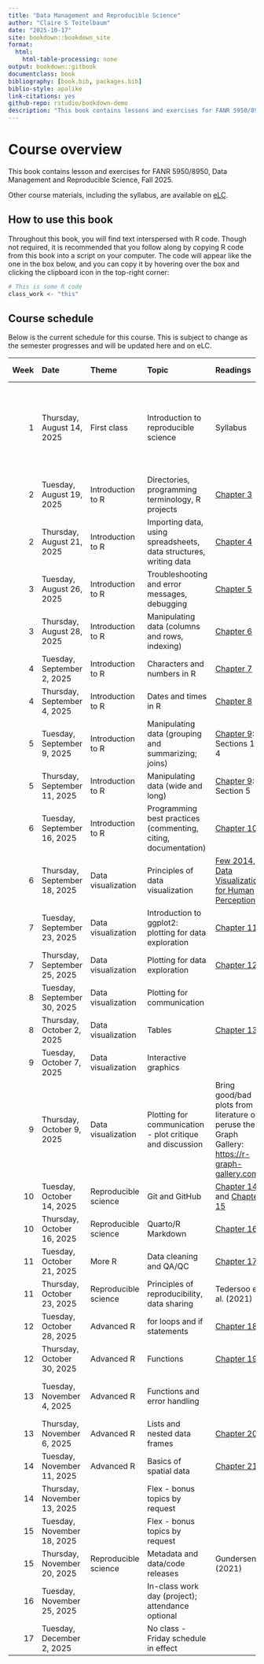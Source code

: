 ```yaml
--- 
title: "Data Management and Reproducible Science"
author: "Claire S Teitelbaum"
date: "2025-10-17"
site: bookdown::bookdown_site
format:
  html:
    html-table-processing: none
output: bookdown::gitbook
documentclass: book
bibliography: [book.bib, packages.bib]
biblio-style: apalike
link-citations: yes
github-repo: rstudio/bookdown-demo
description: "This book contains lessons and exercises for FANR 5950/8950, Data Management and Reproducible Science, Fall 2025."
---
```


# Course overview

This book contains lesson and exercises for FANR 5950/8950, Data Management and Reproducible Science, Fall 2025.

Other course materials, including the syllabus, are available on [eLC](https://uga.view.usg.edu/d2l/login).

## How to use this book

Throughout this book, you will find text interspersed with R code. Though not required, it is recommended that you follow along by copying R code from this book into a script on your computer. The code will appear like the one in the box below, and you can copy it by hovering over the box and clicking the clipboard icon in the top-right corner:


``` r
# This is some R code
class_work <- "this"
```




<!-- bookdown::render_book("index.Rmd") -->

## Course schedule

Below is the current schedule for this course. This is subject to change as the semester progresses and will be updated here and on eLC.


| Week|Date                         |Theme                |Topic                                                             |Readings                                                                                         |In-class                                                                                          |Assignments due (EOD)                                 |Other notes                         |
|----:|:----------------------------|:--------------------|:-----------------------------------------------------------------|:------------------------------------------------------------------------------------------------|:-------------------------------------------------------------------------------------------------|:-----------------------------------------------------|:-----------------------------------|
|    1|Thursday, August 14, 2025    |First class          |Introduction to reproducible science                              |Syllabus                                                                                         |Course overview and pre-survey; installing and setting up R; Discussion: why reproducible science |                                                      |                                    |
|    2|Tuesday, August 19, 2025     |Introduction to R    |Directories, programming terminology, R projects                  |[Chapter 3](#basics)                                                                             |Exercise 1                                                                                        |Install software (R and Rstudio)                      |Add/drop ends                       |
|    2|Thursday, August 21, 2025    |Introduction to R    |Importing data, using spreadsheets, data structures, writing data |[Chapter 4](#importexport)                                                                       |Exercise 2                                                                                        |                                                      |                                    |
|    3|Tuesday, August 26, 2025     |Introduction to R    |Troubleshooting and error messages, debugging                     |[Chapter 5](#troubleshooting)                                                                    |Exercise 3                                                                                        |Exercises 1 (directories) & 2 (read/write)            |                                    |
|    3|Thursday, August 28, 2025    |Introduction to R    |Manipulating data (columns and rows, indexing)                    |[Chapter 6](#filter-select-mutate)                                                               |Exercise 4                                                                                        |                                                      |                                    |
|    4|Tuesday, September  2, 2025  |Introduction to R    |Characters and numbers in R                                       |[Chapter 7](#nums-chrs)                                                                          |Exercise 5                                                                                        |Exercises 3 (troubleshooting) & 4 (data manipulation) |                                    |
|    4|Thursday, September  4, 2025 |Introduction to R    |Dates and times in R                                              |[Chapter 8](#lubridate)                                                                          |Exercise 6                                                                                        |                                                      |                                    |
|    5|Tuesday, September  9, 2025  |Introduction to R    |Manipulating data (grouping and summarizing; joins)               |[Chapter 9](#manipulation): Sections 1-4                                                         |Exercise 7                                                                                        |Exercises 5 (characters/numbers) & 6 (dates)          |                                    |
|    5|Thursday, September 11, 2025 |Introduction to R    |Manipulating data (wide and long)                                 |[Chapter 9](#manipulation): Section 5                                                            |Exercise 7                                                                                        |                                                      |                                    |
|    6|Tuesday, September 16, 2025  |Introduction to R    |Programming best practices (commenting, citing, documentation)    |[Chapter 10](#style)                                                                             |Continue Exercise 7, end-of-unit wrap-up                                                          |Exercise 7 (data manipulation)                        |                                    |
|    6|Thursday, September 18, 2025 |Data visualization   |Principles of data visualization                                  |[Few 2014, Data Visualization for Human Perception](https://www.interaction-design.org/literature/book/the-encyclopedia-of-human-computer-interaction-2nd-ed/data-visualization-for-human-perception)|Discussion: approaches to data visualization                                                      |                                                      |                                    |
|    7|Tuesday, September 23, 2025  |Data visualization   |Introduction to ggplot2: plotting for data exploration            |[Chapter 11](#ggplot)                                                                            |Exercise 8                                                                                        |                                                      |                                    |
|    7|Thursday, September 25, 2025 |Data visualization   |Plotting for data exploration                                     |[Chapter 12](#data-presentation)                                                                 |Exercise 8/9                                                                                      |                                                      |                                    |
|    8|Tuesday, September 30, 2025  |Data visualization   |Plotting for communication                                        |                                                                                                 |Exercise 9                                                                                        |Exercise 8 (data exploration)                         |                                    |
|    8|Thursday, October  2, 2025   |Data visualization   |Tables                                                            |[Chapter 13](#tables)                                                                            |Exercise 10                                                                                       |                                                      |                                    |
|    9|Tuesday, October  7, 2025    |Data visualization   |Interactive graphics                                              |                                                                                                 |Demo/lecture: interactive graphics                                                                |Exercise 9 (data visualization)                       |                                    |
|    9|Thursday, October  9, 2025   |Data visualization   |Plotting for communication - plot critique and discussion         |Bring good/bad plots from literature or peruse the R Graph Gallery: https://r-graph-gallery.com/ |Discussion: good graphics                                                                         |                                                      |                                    |
|   10|Tuesday, October 14, 2025    |Reproducible science |Git and GitHub                                                    |[Chapter 14](#git) and [Chapter 15](#github)                                                     |Git practice & troubleshooting                                                                    |Exercise 10 (tables)                                  |                                    |
|   10|Thursday, October 16, 2025   |Reproducible science |Quarto/R Markdown                                                 |[Chapter 16](#markdown)                                                                          |Exercise 11                                                                                       |                                                      |                                    |
|   11|Tuesday, October 21, 2025    |More R               |Data cleaning and QA/QC                                           |[Chapter 17](#qaqc)                                                                              |Exercise 12                                                                                       |Exercise 11 (Markdown)                                |                                    |
|   11|Thursday, October 23, 2025   |Reproducible science |Principles of reproducibility, data sharing                       |Tedersoo et al. (2021)                                                                           |Discussion: data sharing                                                                          |                                                      |                                    |
|   12|Tuesday, October 28, 2025    |Advanced R           |for loops and if statements                                       |[Chapter 18](#for-if)                                                                            |Exercise 13                                                                                       |Exercise 12 (data cleaning)                           |                                    |
|   12|Thursday, October 30, 2025   |Advanced R           |Functions                                                         |[Chapter 19](#functions)                                                                         |Exercise 14                                                                                       |                                                      |                                    |
|   13|Tuesday, November  4, 2025   |Advanced R           |Functions and error handling                                      |                                                                                                 |Exercise 14                                                                                       |Exercise 13 (for/if)                                  |Data set approval for final project |
|   13|Thursday, November  6, 2025  |Advanced R           |Lists and nested data frames                                      |[Chapter 20](#lists)                                                                             |Exercise 15                                                                                       |                                                      |Withdrawal deadline 11/12           |
|   14|Tuesday, November 11, 2025   |Advanced R           |Basics of spatial data                                            |[Chapter 21](#spatial)                                                                           |Exercise 16                                                                                       |Exercise 14 (for/if) & 15 (lists)                     |                                    |
|   14|Thursday, November 13, 2025  |                     |Flex - bonus topics by request                                    |                                                                                                 |                                                                                                  |                                                      |                                    |
|   15|Tuesday, November 18, 2025   |                     |Flex - bonus topics by request                                    |                                                                                                 |                                                                                                  |Exercise 16 (spatial data)                            |                                    |
|   15|Thursday, November 20, 2025  |Reproducible science |Metadata and data/code releases                                   |Gundersen (2021)                                                                                 |                                                                                                  |                                                      |                                    |
|   16|Tuesday, November 25, 2025   |                     |In-class work day (project); attendance optional                  |                                                                                                 |Project work                                                                                      |                                                      |Last day of class                   |
|   17|Tuesday, December  2, 2025   |                     |No class - Friday schedule in effect                              |                                                                                                 |                                                                                                  |Final project                                         |                                    |
